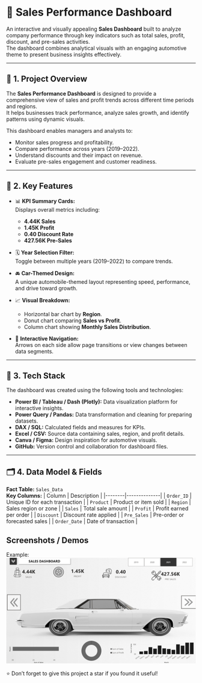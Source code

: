 # 🚗 Sales Performance Dashboard

An interactive and visually appealing **Sales Dashboard** built to analyze company performance through key indicators such as total sales, profit, discount, and pre-sales activities.  
The dashboard combines analytical visuals with an engaging automotive theme to present business insights effectively.

---

## 📝 1. Project Overview
The **Sales Performance Dashboard** is designed to provide a comprehensive view of sales and profit trends across different time periods and regions.  
It helps businesses track performance, analyze sales growth, and identify patterns using dynamic visuals.

This dashboard enables managers and analysts to:
- Monitor sales progress and profitability.
- Compare performance across years (2019–2022).
- Understand discounts and their impact on revenue.
- Evaluate pre-sales engagement and customer readiness.

---

## 🚀 2. Key Features
- 📊 **KPI Summary Cards:**  
  Displays overall metrics including:
  - **4.44K Sales**  
  - **1.45K Profit**  
  - **0.40 Discount Rate**  
  - **427.56K Pre-Sales**  

- 🗓️ **Year Selection Filter:**  
  Toggle between multiple years (2019–2022) to compare trends.

- 🚘 **Car-Themed Design:**  
  A unique automobile-themed layout representing speed, performance, and drive toward growth.

- 📈 **Visual Breakdown:**  
  - Horizontal bar chart by **Region**.  
  - Donut chart comparing **Sales vs Profit**.  
  - Column chart showing **Monthly Sales Distribution**.

- 🔄 **Interactive Navigation:**  
  Arrows on each side allow page transitions or view changes between data segments.

---

## 🧠 3. Tech Stack
The dashboard was created using the following tools and technologies:

- **Power BI / Tableau / Dash (Plotly):** Data visualization platform for interactive insights.  
- **Power Query / Pandas:** Data transformation and cleaning for preparing datasets.  
- **DAX / SQL:** Calculated fields and measures for KPIs.  
- **Excel / CSV:** Source data containing sales, region, and profit details.  
- **Canva / Figma:** Design inspiration for automotive visuals.  
- **GitHub:** Version control and collaboration for dashboard files.

---

## 🗂️ 4. Data Model & Fields
**Fact Table:** `Sales_Data`  
**Key Columns:**
| Column | Description |
|--------|--------------|
| `Order_ID` | Unique ID for each transaction |
| `Product` | Product or item sold |
| `Region` | Sales region or zone |
| `Sales` | Total sale amount |
| `Profit` | Profit earned per order |
| `Discount` | Discount rate applied |
| `Pre_Sales` | Pre-order or forecasted sales |
| `Order_Date` | Date of transaction |


## Screenshots / Demos
Example: ![Dashboard Preview](https://github.com/iharshxdeep/Car-sales-dashboard/blob/main/Screenshot%202025-10-13%20154750.png)

⭐ Don’t forget to give this project a star if you found it useful!
